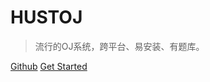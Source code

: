 # HUSTOJ

> 流行的OJ系统，跨平台、易安装、有题库。

[Github](https://github.com/zhblue/hustoj)
[Get Started](/README)
